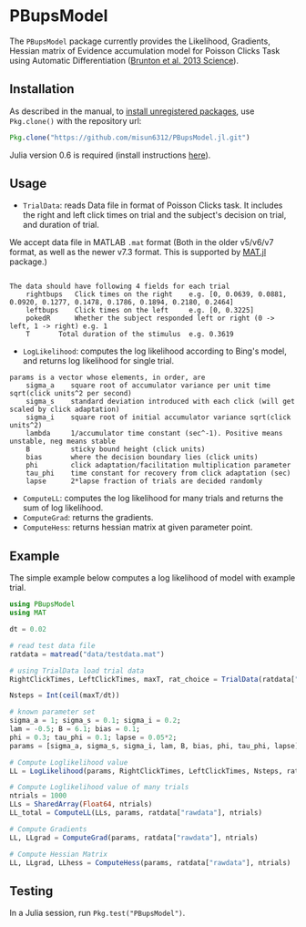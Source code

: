 # PBupsModel

The `PBupsModel` package currently provides the Likelihood, Gradients, Hessian matrix of Evidence accumulation model for Poisson Clicks Task using Automatic Differentiation ([Brunton et al. 2013 Science][Bing]).

## Installation

As described in the manual, to [install unregistered packages][unregistered], use `Pkg.clone()` with the repository url:

```julia
Pkg.clone("https://github.com/misun6312/PBupsModel.jl.git")
```

Julia version 0.6 is required (install instructions [here][version]).

## Usage

- `TrialData`: reads Data file in format of Poisson Clicks task. It includes the right and 
left click times on trial and the subject's decision on trial, and duration of trial.

We accept data file in MATLAB `.mat` format (Both in the older v5/v6/v7 format, as well as the newer v7.3 format. This is supported by [MAT.jl](https://github.com/simonster/MAT.jl) package.)
```

The data should have following 4 fields for each trial
	rightbups	Click times on the right 	e.g. [0, 0.0639, 0.0881, 0.0920, 0.1277, 0.1478, 0.1786, 0.1894, 0.2180, 0.2464]
	leftbups	Click times on the left		e.g. [0, 0.3225]
	pokedR		Whether the subject responded left or right (0 -> left, 1 -> right) e.g. 1 
	T  		Total duration of the stimulus	e.g. 0.3619
```

- `LogLikelihood`: computes the log likelihood according to Bing's model, and returns log likelihood for single trial.

```
params is a vector whose elements, in order, are
    sigma_a    square root of accumulator variance per unit time sqrt(click units^2 per second)
    sigma_s    standard deviation introduced with each click (will get scaled by click adaptation)
    sigma_i    square root of initial accumulator variance sqrt(click units^2)
    lambda     1/accumulator time constant (sec^-1). Positive means unstable, neg means stable
    B          sticky bound height (click units)
    bias       where the decision boundary lies (click units)
    phi        click adaptation/facilitation multiplication parameter
    tau_phi    time constant for recovery from click adaptation (sec)
    lapse      2*lapse fraction of trials are decided randomly
```

- `ComputeLL`: computes the log likelihood for many trials and returns the sum of log likelihood.
- `ComputeGrad`: returns the gradients.
- `ComputeHess`: returns hessian matrix at given parameter point.

## Example

The simple example below computes a log likelihood of model with example trial.

```julia
using PBupsModel
using MAT

dt = 0.02

# read test data file
ratdata = matread("data/testdata.mat")

# using TrialData load trial data
RightClickTimes, LeftClickTimes, maxT, rat_choice = TrialData(ratdata["rawdata"], 1)

Nsteps = Int(ceil(maxT/dt))

# known parameter set
sigma_a = 1; sigma_s = 0.1; sigma_i = 0.2; 
lam = -0.5; B = 6.1; bias = 0.1; 
phi = 0.3; tau_phi = 0.1; lapse = 0.05*2;
params = [sigma_a, sigma_s, sigma_i, lam, B, bias, phi, tau_phi, lapse]

# Compute Loglikelihood value
LL = LogLikelihood(params, RightClickTimes, LeftClickTimes, Nsteps, rat_choice)

# Compute Loglikelihood value of many trials
ntrials = 1000
LLs = SharedArray(Float64, ntrials)
LL_total = ComputeLL(LLs, params, ratdata["rawdata"], ntrials)

# Compute Gradients 
LL, LLgrad = ComputeGrad(params, ratdata["rawdata"], ntrials)

# Compute Hessian Matrix 
LL, LLgrad, LLhess = ComputeHess(params, ratdata["rawdata"], ntrials)


```

## Testing

In a Julia session, run `Pkg.test("PBupsModel")`.


[unregistered]:http://docs.julialang.org/en/release-0.4/manual/packages/#installing-unregistered-packages
[version]:http://julialang.org/downloads/platform.html
[Bing]:http://brodylab.org/publications-2/brunton-et-al-2013
